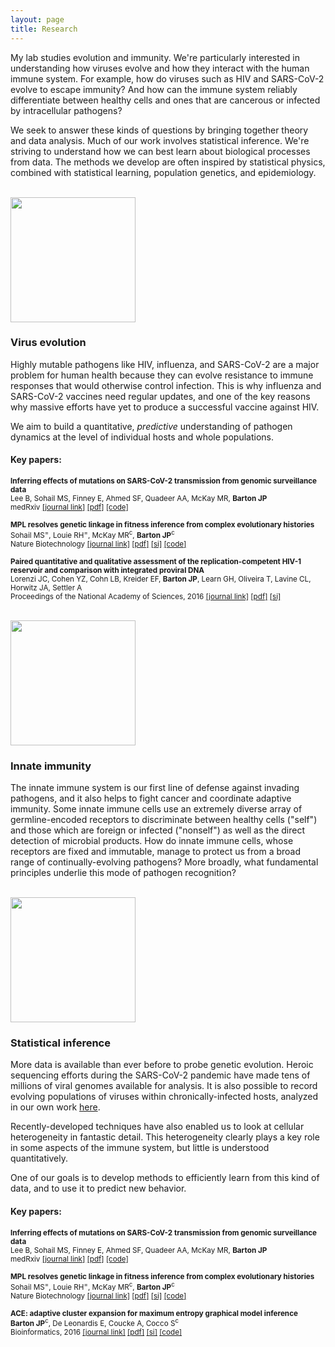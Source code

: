 ```yaml
---
layout: page
title: Research
---
```


My lab studies evolution and immunity. We're particularly interested in understanding how viruses evolve and how they interact with the human immune system. For example, how do viruses such as HIV and SARS-CoV-2 evolve to escape immunity? And how can the immune system reliably differentiate between healthy cells and ones that are cancerous or infected by intracellular pathogens? 

We seek to answer these kinds of questions by bringing together theory and data analysis. Much of our work involves statistical inference. We're striving to understand how we can best learn about biological processes from data. The methods we develop are often inspired by statistical physics, combined with statistical learning, population genetics, and epidemiology.

<br>

<img class="theme" src="{{ site.github.url }}/assets/img/research/viral_evolution.png" width="200" height="200"/>

### Virus evolution

Highly mutable pathogens like HIV, influenza, and SARS-CoV-2 are a major problem for human health because they can evolve resistance to immune responses that would otherwise control infection. This is why influenza and SARS-CoV-2 vaccines need regular updates, and one of the key reasons why massive efforts have yet to produce a successful vaccine against HIV.

We aim to build a quantitative, *predictive* understanding of pathogen dynamics at the level of individual hosts and whole populations.

#### Key papers:

<small><b>Inferring effects of mutations on SARS-CoV-2 transmission from genomic surveillance data</b><br>Lee B, Sohail MS, Finney E, Ahmed SF, Quadeer AA, McKay MR, <b>Barton JP</b><br>medRxiv <a href="https://doi.org/10.1101/2021.12.31.21268591">[journal link]</a> <a href="{{ site.github.url }}/assets/pdf/papers/lee-sc2-transmission.pdf">[pdf]</a> <a href="https://github.com/bartonlab/paper-SARS-CoV-2-inference">[code]</a></small>

<small><b>MPL resolves genetic linkage in fitness inference from complex evolutionary histories</b><br>Sohail MS<sup>=</sup>, Louie RH<sup>=</sup>, McKay MR<sup>c</sup>, <b>Barton JP</b><sup>c</sup><br>Nature Biotechnology <a href="https://doi.org/10.1038/s41587-020-0737-3">[journal link]</a> <a href="{{ site.github.url }}/assets/pdf/papers/sohail-mpl.pdf">[pdf]</a> <a href="{{ site.github.url }}/assets/pdf/papers/sohail-mpl-si.pdf">[si]</a> <a href="https://github.com/bartonlab/paper-MPL-inference">[code]</a></small>

<small><b>Paired quantitative and qualitative assessment of the replication-competent HIV-1 reservoir and comparison with integrated proviral DNA</b><br>Lorenzi JC, Cohen YZ, Cohn LB, Kreider EF, <b>Barton JP</b>, Learn GH, Oliveira T, Lavine CL, Horwitz JA, Settler A<br>Proceedings of the National Academy of Sciences, 2016 <a href="https://doi.org/10.1073/pnas.1617789113">[journal link]</a> <a href="{{ site.github.url }}/assets/pdf/papers/lorenzi-qqvoa.pdf">[pdf]</a> <a href="{{ site.github.url }}/assets/pdf/papers/lorenzi-qqvoa-si.pdf">[si]</a></small>

<!---
<small><b>Scaling laws describe memories of host-pathogen riposte in the HIV population</b><br><b>Barton JP</b>, Kardar M, Chakraborty AK<br>Proceedings of the National Academy of Sciences, 2015 <a href="https://doi.org/10.1073/pnas.1415386112">[journal link]</a> <a href="{{ site.github.url }}/assets/pdf/papers/barton-hiv-basins.pdf">[pdf]</a> <a href="{{ site.github.url }}/assets/pdf/papers/barton-hiv-basins-si.pdf">[si]</a></small>
-->

<!---
<small><b>The fitness landscape of HIV-1 gag: advanced modeling approaches and validation of model predictions by in vitro testing</b><br>Mann JK<sup>=</sup>, <b>Barton JP</b><sup>=</sup>, Ferguson AL<sup>=</sup>, Omarjee S, Walker BD, Chakraborty A, Ndung'u T<br>PLoS Computational Biology, 2014 <a href="https://doi.org/10.1371/journal.pcbi.1003776">[journal link]</a> <a href="{{ site.github.url }}/assets/pdf/papers/mann-gag-landscape.pdf">[pdf]</a> <a href="{{ site.github.url }}/assets/pdf/papers/mann-gag-landscape-si.pdf">[si]</a></small>
-->

<br>


<img class="theme" src="{{ site.github.url }}/assets/img/research/innate_immunity.png" width="200" height="200"/>

### Innate immunity

The innate immune system is our first line of defense against invading pathogens, and it also helps to fight cancer and coordinate adaptive immunity. Some innate immune cells use an extremely diverse array of germline-encoded receptors to discriminate between healthy cells ("self") and those which are foreign or infected ("nonself") as well as the direct detection of microbial products. How do innate immune cells, whose receptors are fixed and immutable, manage to protect us from a broad range of continually-evolving pathogens? More broadly, what fundamental principles underlie this mode of pathogen recognition?

<br>

<img class="theme" src="{{ site.github.url }}/assets/img/research/statistical_inference.png" width="200" height="200"/>

### Statistical inference

More data is available than ever before to probe genetic evolution. Heroic sequencing efforts during the SARS-CoV-2 pandemic have made tens of millions of viral genomes available for analysis. It is also possible to record evolving populations of viruses within chronically-infected hosts, analyzed in our own work [here](https://doi.org/10.1038/ncomms11660).

Recently-developed techniques have also enabled us to look at cellular heterogeneity in fantastic detail. This heterogeneity clearly plays a key role in some aspects of the immune system, but little is understood quantitatively.

One of our goals is to develop methods to efficiently learn from this kind of data, and to use it to predict new behavior.

#### Key papers:

<small><b>Inferring effects of mutations on SARS-CoV-2 transmission from genomic surveillance data</b><br>Lee B, Sohail MS, Finney E, Ahmed SF, Quadeer AA, McKay MR, <b>Barton JP</b><br>medRxiv <a href="https://doi.org/10.1101/2021.12.31.21268591">[journal link]</a> <a href="{{ site.github.url }}/assets/pdf/papers/lee-sc2-transmission.pdf">[pdf]</a> <a href="https://github.com/bartonlab/paper-SARS-CoV-2-inference">[code]</a></small>

<small><b>MPL resolves genetic linkage in fitness inference from complex evolutionary histories</b><br>Sohail MS<sup>=</sup>, Louie RH<sup>=</sup>, McKay MR<sup>c</sup>, <b>Barton JP</b><sup>c</sup><br>Nature Biotechnology <a href="https://doi.org/10.1038/s41587-020-0737-3">[journal link]</a> <a href="{{ site.github.url }}/assets/pdf/papers/sohail-mpl.pdf">[pdf]</a> <a href="{{ site.github.url }}/assets/pdf/papers/sohail-mpl-si.pdf">[si]</a> <a href="https://github.com/bartonlab/paper-MPL-inference">[code]</a></small>

<small><b>ACE: adaptive cluster expansion for maximum entropy graphical model inference</b><br><b>Barton JP</b><sup>c</sup>, De Leonardis E, Coucke A, Cocco S<sup>c</sup><br>Bioinformatics, 2016 <a href="https://doi.org/10.1093/bioinformatics/btw328">[journal link]</a> <a href="{{ site.github.url }}/assets/pdf/papers/barton-ace.pdf">[pdf]</a> <a href="{{ site.github.url }}/assets/pdf/papers/barton-ace-si.pdf">[si]</a> <a href="https://github.com/johnbarton/ACE">[code]</a></small>
